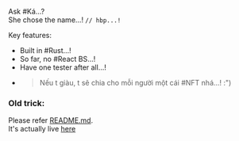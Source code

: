 Ask #Ká...?  
She chose the name...! `// hbp...!`

Key features:
- Built in #Rust...!
- So far, no #React BS...!
- Have one tester after all...!
- > Nếu t giàu, t sẽ chia cho mỗi người một cái #NFT nhá...! :")

### Old trick:

Please refer [README.md](/markdown/README.md).  
It's actually live [here](https://alpha-sneu.xyz/)
